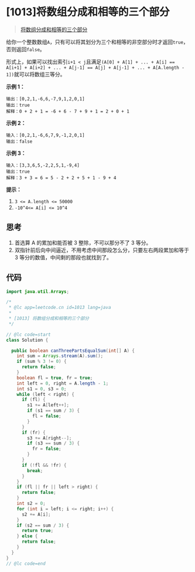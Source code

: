 # [1013]将数组分成和相等的三个部分

> [将数组分成和相等的三个部分](https://leetcode-cn.com/problems/partition-array-into-three-parts-with-equal-sum/description/)

给你一个整数数组`A`，只有可以将其划分为三个和相等的非空部分时才返回`true`，否则返回`false`。

形式上，如果可以找出索引`i+1 < j`且满足`(A[0] + A[1] + ... + A[i] == A[i+1] + A[i+2] + ... + A[j-1] == A[j] + A[j-1] + ... + A[A.length - 1])`就可以将数组三等分。

**示例 1：**

```
输出：[0,2,1,-6,6,-7,9,1,2,0,1]
输出：true
解释：0 + 2 + 1 = -6 + 6 - 7 + 9 + 1 = 2 + 0 + 1
```

**示例 2：**

```
输入：[0,2,1,-6,6,7,9,-1,2,0,1]
输出：false
```

**示例 3：**

```
输入：[3,3,6,5,-2,2,5,1,-9,4]
输出：true
解释：3 + 3 = 6 = 5 - 2 + 2 + 5 + 1 - 9 + 4
```

**提示：**

1.  `3 <= A.length <= 50000`
2.  `-10^4<= A[i] <= 10^4`

## 思考

1.  首选算 A 的累加和能否被 3 整除，不可以那分不了 3 等分。
2.  双指针前后向中间逼近，不用考虑中间那段怎么分，只要左右两段累加和等于 3 等分的数值，中间剩的那段也就找到了。

## 代码

```java
import java.util.Arrays;

/*
 * @lc app=leetcode.cn id=1013 lang=java
 *
 * [1013] 将数组分成和相等的三个部分
 */

// @lc code=start
class Solution {

  public boolean canThreePartsEqualSum(int[] A) {
    int sum = Arrays.stream(A).sum();
    if (sum % 3 != 0) {
      return false;
    }
    boolean fl = true, fr = true;
    int left = 0, right = A.length - 1;
    int s1 = 0, s3 = 0;
    while (left < right) {
      if (fl) {
        s1 += A[left++];
        if (s1 == sum / 3) {
          fl = false;
        }
      }
      if (fr) {
        s3 += A[right--];
        if (s3 == sum / 3) {
          fr = false;
        }
      }
      if (!fl && !fr) {
        break;
      }
    }
    if (fl || fr || left > right) {
      return false;
    }
    int s2 = 0;
    for (int i = left; i <= right; i++) {
      s2 += A[i];
    }
    if (s2 == sum / 3) {
      return true;
    } else {
      return false;
    }
  }
}
// @lc code=end

```
